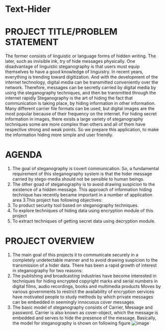 # Text-Hider

# PROJECT TITLE/PROBLEM STATEMENT
The former consists of linguistic or language forms of hidden writing. The later, such as invisible ink, try of hide messages physically. One disadvantage of linguistic steganography is that users must equip themselves to have a good knowledge of linguistry. In recent years, everything is trending toward digitization. And with the development of the internet technology, digital media can be transmitted conveniently over the network. Therefore, messages can be secretly carried by digital media by using the steganography techniques, and then be transmitted through the internet rapidly Steganography is the art of hiding the fact that communication is taking place, by hiding information in other information. Many different carrier file formats can be used, but digital images are the most popular because of their frequency on the internet. For hiding secret information in images, there exists a large variety of steganography techniques some are more complex than others and all of them have respective strong and weak points. So we prepare this application, to make the information hiding more simple and user friendly.

# AGENDA
1. The goal of steganography is covert communication. So, a fundamental requirement of this steganography system is that the hider message carried by stego-media should not be sensible to human beings. 
2. The other goad of steganography is to avoid drawing suspicion to the existence of a hidden message. This approach of information hiding technique has recently became important in a number of application area
3.This project has following objectives:
  1. To product security tool based on steganography techniques. 
  2. To explore techniques of hiding data using encryption module of this project 
  3. To extract techniques of getting secret data using decryption module.

# PROJECT  OVERVIEW
1. The main goal of this projects it to communicate securely in a completely undetectable manner and to avoid drawing suspicion to the transmission of a hider data. There has been a rapid growth of interest in steganography for two reasons: 
  1. The publishing and broadcasting industries have become interested in techniques for hiding encrypted copyright marks and serial numbers in digital films, audio recordings, books and multimedia products Moves by various governments to restrict the availability of encryption services have motivated people to study methods by which private messages can be embedded in seemingly innocuous cover messages. 
  2. The basic model of steganography consists of Carrier, Message and password. Carrier is also known as cover-object, which the message is embedded and serves to hide the presence of the message.
Basically, the model for steganography is shown on following figure
![image](https://github.com/AmanJoshi1604/Text-Hider/assets/125122061/cfe0cde7-9ded-4df6-af71-7a9137e7d588)
